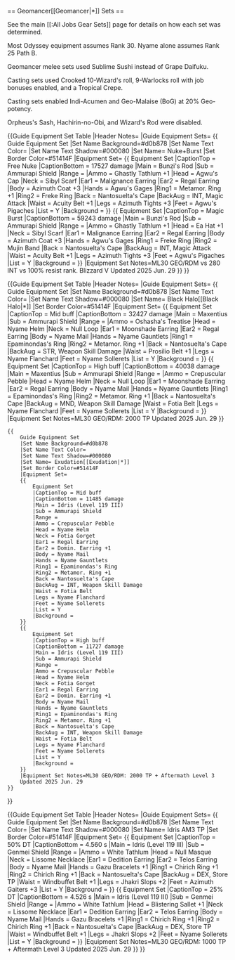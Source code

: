 == Geomancer[[Geomancer|*]] Sets ==

See the main [[:All Jobs Gear Sets]] page for details on how each set was determined.

Most Odyssey equipment assumes Rank 30. Nyame alone assumes Rank 25 Path B.

Geomancer melee sets used Sublime Sushi instead of Grape Daifuku.

Casting sets used Crooked 10-Wizard's roll, 9-Warlocks roll with job bonuses enabled, and a Tropical Crepe.

Casting sets enabled Indi-Acumen and Geo-Malaise (BoG) at 20% Geo- potency.

Orpheus's Sash, Hachirin-no-Obi, and Wizard's Rod were disabled.


{{Guide Equipment Set Table
    |Header Notes=
    |Guide Equipment Sets=
    {{
        Guide Equipment Set
        |Set Name Background=#d0b878
        |Set Name Text Color=
        |Set Name Text Shadow=#000080
        |Set Name= Nuke+Burst
        |Set Border Color=#51414F
        |Equipment Set=
        {{
            Equipment Set
            |CaptionTop = Free Nuke
            |CaptionBottom = 17527 damage
            |Main = Bunzi's Rod
            |Sub = Ammurapi Shield
            |Range =
            |Ammo = Ghastly Tathlum +1
            |Head = Agwu's Cap
            |Neck = Sibyl Scarf
            |Ear1 = Malignance Earring
            |Ear2 = Regal Earring
            |Body = Azimuth Coat +3
            |Hands = Agwu's Gages
            |Ring1 = Metamor. Ring +1
            |Ring2 = Freke Ring
            |Back = Nantosuelta's Cape
            |BackAug = INT, Magic Attack
            |Waist = Acuity Belt +1
            |Legs = Azimuth Tights +3
            |Feet = Agwu's Pigaches
            |List = Y
            |Background =
        }}
        {{
            Equipment Set
            |CaptionTop = Magic Burst
            |CaptionBottom = 59243 damage
            |Main = Bunzi's Rod
            |Sub = Ammurapi Shield
            |Range =
            |Ammo = Ghastly Tathlum +1
            |Head = Ea Hat +1
            |Neck = Sibyl Scarf
            |Ear1 = Malignance Earring
            |Ear2 = Regal Earring
            |Body = Azimuth Coat +3
            |Hands = Agwu's Gages
            |Ring1 = Freke Ring
            |Ring2 = Mujin Band
            |Back = Nantosuelta's Cape
            |BackAug = INT, Magic Attack
            |Waist = Acuity Belt +1
            |Legs = Azimuth Tights +3
            |Feet = Agwu's Pigaches
            |List = Y
            |Background =
        }}
        |Equipment Set Notes=ML30 GEO/RDM vs 280 INT vs 100% resist rank. Blizzard V
        Updated 2025 Jun. 29
    }}
}}

{{Guide Equipment Set Table
    |Header Notes=
    |Guide Equipment Sets=
    {{
        Guide Equipment Set
        |Set Name Background=#d0b878
        |Set Name Text Color=
        |Set Name Text Shadow=#000080
        |Set Name= Black Halo[[Black Halo|*]]
        |Set Border Color=#51414F
        |Equipment Set=
        {{
            Equipment Set
            |CaptionTop = Mid buff
            |CaptionBottom = 32427 damage
            |Main = Maxentius
            |Sub = Ammurapi Shield
            |Range =
            |Ammo = Oshasha's Treatise
            |Head = Nyame Helm
            |Neck = Null Loop
            |Ear1 = Moonshade Earring
            |Ear2 = Regal Earring
            |Body = Nyame Mail
            |Hands = Nyame Gauntlets
            |Ring1 = Epaminondas's Ring
            |Ring2 = Metamor. Ring +1
            |Back = Nantosuelta's Cape
            |BackAug = STR, Weapon Skill Damage
            |Waist = Prosilio Belt +1
            |Legs = Nyame Flanchard
            |Feet = Nyame Sollerets
            |List = Y
            |Background =
        }}
        {{
            Equipment Set
            |CaptionTop = High buff
            |CaptionBottom = 40038 damage
            |Main = Maxentius
            |Sub = Ammurapi Shield
            |Range =
            |Ammo = Crepuscular Pebble
            |Head = Nyame Helm
            |Neck = Null Loop
            |Ear1 = Moonshade Earring
            |Ear2 = Regal Earring
            |Body = Nyame Mail
            |Hands = Nyame Gauntlets
            |Ring1 = Epaminondas's Ring
            |Ring2 = Metamor. Ring +1
            |Back = Nantosuelta's Cape
            |BackAug = MND, Weapon Skill Damage
            |Waist = Fotia Belt
            |Legs = Nyame Flanchard
            |Feet = Nyame Sollerets
            |List = Y
            |Background =
        }}
        |Equipment Set Notes=ML30 GEO/RDM: 2000 TP
        Updated 2025 Jun. 29
    }}


    {{
        Guide Equipment Set
        |Set Name Background=#d0b878
        |Set Name Text Color=
        |Set Name Text Shadow=#000080
        |Set Name= Exudation[[Exudation|*]]
        |Set Border Color=#51414F
        |Equipment Set=
        {{
            Equipment Set
            |CaptionTop = Mid buff
            |CaptionBottom = 11485 damage
            |Main = Idris (Level 119 III)
            |Sub = Ammurapi Shield
            |Range =
            |Ammo = Crepuscular Pebble
            |Head = Nyame Helm
            |Neck = Fotia Gorget
            |Ear1 = Regal Earring
            |Ear2 = Domin. Earring +1
            |Body = Nyame Mail
            |Hands = Nyame Gauntlets
            |Ring1 = Epaminondas's Ring
            |Ring2 = Metamor. Ring +1
            |Back = Nantosuelta's Cape
            |BackAug = INT, Weapon Skill Damage
            |Waist = Fotia Belt
            |Legs = Nyame Flanchard
            |Feet = Nyame Sollerets
            |List = Y
            |Background =
        }}
        {{
            Equipment Set
            |CaptionTop = High buff
            |CaptionBottom = 11727 damage
            |Main = Idris (Level 119 III)
            |Sub = Ammurapi Shield
            |Range =
            |Ammo = Crepuscular Pebble
            |Head = Nyame Helm
            |Neck = Fotia Gorget
            |Ear1 = Regal Earring
            |Ear2 = Domin. Earring +1
            |Body = Nyame Mail
            |Hands = Nyame Gauntlets
            |Ring1 = Epaminondas's Ring
            |Ring2 = Metamor. Ring +1
            |Back = Nantosuelta's Cape
            |BackAug = INT, Weapon Skill Damage
            |Waist = Fotia Belt
            |Legs = Nyame Flanchard
            |Feet = Nyame Sollerets
            |List = Y
            |Background =
        }}
        |Equipment Set Notes=ML30 GEO/RDM: 2000 TP + Aftermath Level 3
        Updated 2025 Jun. 29
    }}

}}



{{Guide Equipment Set Table
    |Header Notes=
    |Guide Equipment Sets=
    {{
        Guide Equipment Set
        |Set Name Background=#d0b878
        |Set Name Text Color=
        |Set Name Text Shadow=#000080
        |Set Name= Idris AM3 TP
        |Set Border Color=#51414F
        |Equipment Set=
        {{
            Equipment Set
            |CaptionTop = 50% DT
            |CaptionBottom = 4.560 s
            |Main = Idris (Level 119 III)
            |Sub = Genmei Shield
            |Range =
            |Ammo = White Tathlum
            |Head = Null Masque
            |Neck = Lissome Necklace
            |Ear1 = Dedition Earring
            |Ear2 = Telos Earring
            |Body = Nyame Mail
            |Hands = Gazu Bracelets +1
            |Ring1 = Chirich Ring +1
            |Ring2 = Chirich Ring +1
            |Back = Nantosuelta's Cape
            |BackAug = DEX, Store TP
            |Waist = Windbuffet Belt +1
            |Legs = Jhakri Slops +2
            |Feet = Azimuth Gaiters +3
            |List = Y
            |Background =
        }}
        {{
            Equipment Set
            |CaptionTop = 25% DT
            |CaptionBottom = 4.526 s
            |Main = Idris (Level 119 III)
            |Sub = Genmei Shield
            |Range =
            |Ammo = White Tathlum
            |Head = Blistering Sallet +1
            |Neck = Lissome Necklace
            |Ear1 = Dedition Earring
            |Ear2 = Telos Earring
            |Body = Nyame Mail
            |Hands = Gazu Bracelets +1
            |Ring1 = Chirich Ring +1
            |Ring2 = Chirich Ring +1
            |Back = Nantosuelta's Cape
            |BackAug = DEX, Store TP
            |Waist = Windbuffet Belt +1
            |Legs = Jhakri Slops +2
            |Feet = Nyame Sollerets
            |List = Y
            |Background =
        }}
        |Equipment Set Notes=ML30 GEO/RDM: 1000 TP + Aftermath Level 3
        Updated 2025 Jun. 29
    }}
}}